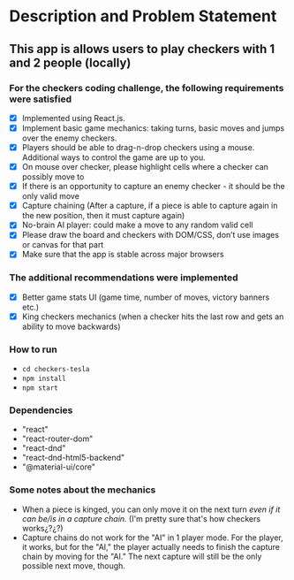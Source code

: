 # Description and Problem Statement

## This app is allows users to play checkers with 1 and 2 people (locally)

### For the checkers coding challenge, the following requirements were satisfied

- [x] Implemented using React.js.
- [x] Implement basic game mechanics: taking turns, basic moves and jumps over the enemy checkers.
- [x] Players should be able to drag-n-drop checkers using a mouse. Additional ways to control the game are up to you.
- [x] On mouse over checker, please highlight cells where a checker can possibly move to
- [x] If there is an opportunity to capture an enemy checker - it should be the only valid move
- [x] Capture chaining (After a capture, if a piece is able to capture again in the new position, then it must capture again)
- [x] No-brain AI player: could make a move to any random valid cell
- [x] Please draw the board and checkers with DOM/CSS, don’t use images or canvas for that part
- [x] Make sure that the app is stable across major browsers

### The additional recommendations were implemented

- [x] Better game stats UI (game time, number of moves, victory banners etc.)
- [x] King checkers mechanics (when a checker hits the last row and gets an ability to move backwards)

### How to run

- `cd checkers-tesla`
- `npm install`
- `npm start`

### Dependencies

- "react"
- "react-router-dom"
- "react-dnd"
- "react-dnd-html5-backend"
- "@material-ui/core"

### Some notes about the mechanics

- When a piece is kinged, you can only move it on the next turn _even if it can be/is in a capture chain._ (I'm pretty sure that's how checkers works¿?¿?)
- Capture chains do not work for the "AI" in 1 player mode. For the player, it works, but for the "AI," the player actually needs to finish the capture chain by moving for the "AI." The next capture will still be the only possible next move, though.
